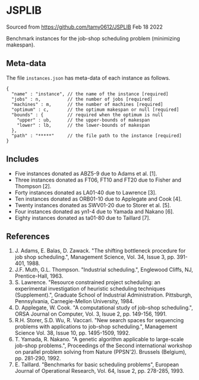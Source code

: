 # JSPLIB

Sourced from https://github.com/tamy0612/JSPLIB Feb 18 2022

Benchmark instances for the job-shop scheduling problem (minimizing makespan).

## Meta-data

The file `instances.json` has meta-data of each instance as follows.

```
{
  "name" : "instance", // the name of the instance [required]
  "jobs" : n,          // the number of jobs [required]
  "machines" : m,      // the number of machines [required]
  "optimum" : c,       // the optimum makespan or null [required]
  "bounds" : {         // required when the optimum is null
    "upper" : ub,      // the upper-bounds of makespan
    "lower" : lb,      // the lower-bounds of makespan
  },
  "path" : "*****"     // the file path to the instance [required]
}
```

## Includes

- Five instances donated as ABZ5-9 due to Adams et al. [1].
- Three instances donated as FT06, FT10 and FT20 due to Fisher and Thompson [2].
- Forty instances donated as LA01-40 due to Lawrence [3].
- Ten instances donated as ORB01-10 due to Applegate and Cook [4].
- Twenty instances donated as SWV01-20 due to Storer et al. [5].
- Four instances donated as yn1-4 due to Yamada and Nakano [6].
- Eighty instances donated as ta01-80 due to Taillard [7].

## References

1. J. Adams, E. Balas, D. Zawack. "The shifting bottleneck procedure for job shop scheduling.", Management Science, Vol. 34, Issue 3, pp. 391-401, 1988.
2. J.F. Muth, G.L. Thompson. "Industrial scheduling.", Englewood Cliffs, NJ, Prentice-Hall, 1963.
3. S. Lawrence. "Resource constrained project scheduling: an experimental investigation of heuristic scheduling techniques (Supplement).", Graduate School of Industrial Administration. Pittsburgh, Pennsylvania, Carnegie-Mellon University, 1984.
4. D. Applegate, W. Cook. "A computational study of job-shop scheduling.", ORSA Journal on Computer, Vol. 3, Isuue 2, pp. 149-156, 1991.
5. R.H. Storer, S.D. Wu, R. Vaccari. "New search spaces for sequencing problems with applications to job-shop scheduling.", Management Science Vol. 38, Issue 10, pp. 1495-1509, 1992.
6. T. Yamada, R. Nakano. "A genetic algorithm applicable to large-scale job-shop problems.", Proceedings of the Second international workshop on parallel problem solving from Nature (PPSN'2). Brussels (Belgium), pp. 281-290, 1992.
7. E. Taillard. "Benchmarks for basic scheduling problems", European Journal of Operational Research, Vol. 64, Issue 2, pp. 278-285, 1993.
